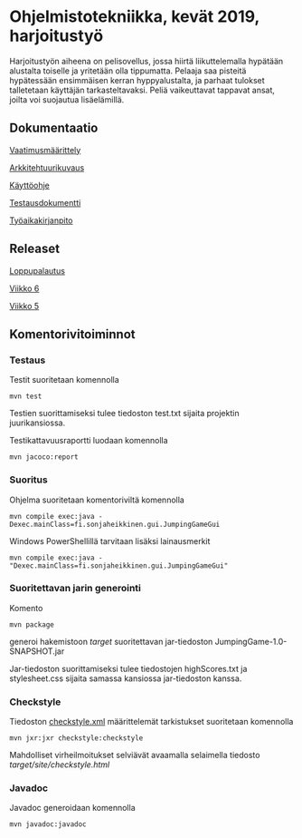 # Ohjelmistotekniikka, kevät 2019, harjoitustyö

Harjoitustyön aiheena on pelisovellus, jossa hiirtä liikuttelemalla hypätään alustalta 
toiselle ja yritetään olla tippumatta. Pelaaja saa pisteitä hypätessään ensimmäisen 
kerran hyppyalustalta, ja parhaat tulokset talletetaan käyttäjän tarkasteltavaksi. 
Peliä vaikeuttavat tappavat ansat, joilta voi suojautua lisäelämillä. 

## Dokumentaatio

[Vaatimusmäärittely](https://github.com/sonjaheikkinen/ot-harjoitustyo/blob/master/dokumentointi/vaatimusmaarittely.md)

[Arkkitehtuurikuvaus](https://github.com/sonjaheikkinen/ot-harjoitustyo/blob/master/dokumentointi/arkkitehtuuri.md)

[Käyttöohje](https://github.com/sonjaheikkinen/ot-harjoitustyo/blob/master/dokumentointikayttoohje.md)

[Testausdokumentti](https://github.com/sonjaheikkinen/ot-harjotustyo/blob/master/dokumentointi/testaus.md)

[Työaikakirjanpito](https://github.com/sonjaheikkinen/ot-harjoitustyo/blob/master/dokumentointi/tyoaikakirjanpito.md)

## Releaset

[Loppupalautus](https://github.com/sonjaheikkinen/ot-harjoitustyo/releases/tag/viikko7)

[Viikko 6](https://github.com/sonjaheikkinen/ot-harjoitustyo/releases/tag/viikko6)

[Viikko 5](https://github.com/sonjaheikkinen/ot-harjoitustyo/releases/tag/viikko5)

## Komentorivitoiminnot

### Testaus

Testit suoritetaan komennolla

```
mvn test
```

Testien suorittamiseksi tulee tiedoston test.txt sijaita projektin juurikansiossa.

Testikattavuusraportti luodaan komennolla

```
mvn jacoco:report
```

### Suoritus

Ohjelma suoritetaan komentoriviltä komennolla

```
mvn compile exec:java -Dexec.mainClass=fi.sonjaheikkinen.gui.JumpingGameGui
```

Windows PowerShellillä tarvitaan lisäksi lainausmerkit

```
mvn compile exec:java -"Dexec.mainClass=fi.sonjaheikkinen.gui.JumpingGameGui"
```

### Suoritettavan jarin generointi

Komento

```
mvn package
```

generoi hakemistoon *target* suoritettavan jar-tiedoston 
JumpingGame-1.0-SNAPSHOT.jar

Jar-tiedoston suorittamiseksi tulee tiedostojen highScores.txt ja 
stylesheet.css sijaita samassa kansiossa jar-tiedoston kanssa.

### Checkstyle

Tiedoston [checkstyle.xml](https://github.com/sonjaheikkinen/ot-harjoitustyo/blob/master/JumpingGame/checkstyle.xml) 
määrittelemät tarkistukset suoritetaan komennolla 

```
mvn jxr:jxr checkstyle:checkstyle
```

Mahdolliset virheilmoitukset selviävät avaamalla selaimella tiedosto 
*target/site/checkstyle.html*

### Javadoc

Javadoc generoidaan komennolla 

```
mvn javadoc:javadoc
```



